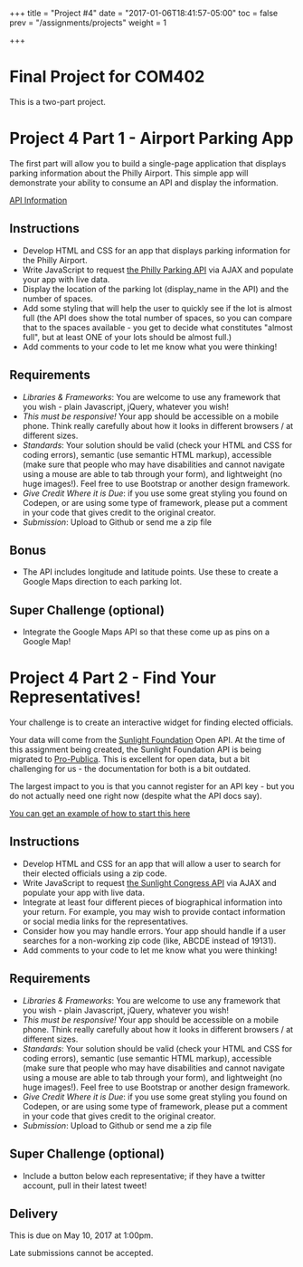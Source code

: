 +++
title = "Project #4"
date = "2017-01-06T18:41:57-05:00"
toc = false
prev = "/assignments/projects"
weight = 1

+++

Final Project for COM402
=========================

This is a two-part project.  



# Project 4 Part 1 - Airport Parking App

The first part will allow you to build a single-page application that displays parking information about the Philly Airport.  This simple app will demonstrate your ability to consume an API and display the information.

[API Information](http://phlapi.com/airportparking.html)

## Instructions

* Develop HTML and CSS for an app that displays parking information for the Philly Airport.
* Write JavaScript to request [the Philly Parking API](http://phlapi.com/airportparking.html) via AJAX and populate your app with live data.
* Display the location of the parking lot (display_name in the API) and the number of spaces.
* Add some styling that will help the user to quickly see if the lot is almost full (the API does show the total number of spaces, so you can compare that to the spaces available - you get to decide what constitutes "almost full", but at least ONE of your lots should be almost full.)
* Add comments to your code to let me know what you were thinking!

## Requirements

* *Libraries & Frameworks*: You are welcome to use any framework that you wish - plain Javascript, jQuery, whatever you wish!
* *This must be responsive!* Your app should be accessible on a mobile phone.  Think really carefully about how it looks in different browsers / at different sizes.  
* *Standards*: Your solution should be valid (check your HTML and CSS for coding errors), semantic (use semantic HTML markup), accessible (make sure that people who may have disabilities and cannot navigate using a mouse are able to tab through your form), and lightweight (no huge images!).  Feel free to use Bootstrap or another design framework.
* *Give Credit Where it is Due*: if you use some great styling you found on Codepen, or are using some type of framework, please put a comment in your code that gives credit to the original creator.
* *Submission*: Upload to Github or send me a zip file

## Bonus

* The API includes longitude and latitude points.  Use these to create a Google Maps direction to each parking lot.

## Super Challenge (optional)

* Integrate the Google Maps API so that these come up as pins on a Google Map!


# Project 4 Part 2 - Find Your Representatives!

Your challenge is to create an interactive widget for finding elected officials.

Your data will come from the [Sunlight Foundation](https://sunlightlabs.github.io/congress/index.html) Open API.  At the time of this assignment being created, the Sunlight Foundation API is being migrated to [Pro-Publica](https://www.propublica.org/nerds/item/sunlight-labs-takeover-update).  This is excellent for open data, but a bit challenging for us - the documentation for both is a bit outdated.

The largest impact to you is that you cannot register for an API key - but you do not actually need one right now (despite what the API docs say).

[You can get an example of how to start this here](http://codepen.io/kellygrape/pen/NjGNdJ)

## Instructions

* Develop HTML and CSS for an app that will allow a user to search for their elected officials using a zip code.
* Write JavaScript to request [the Sunlight Congress API](https://sunlightlabs.github.io/congress/index.html) via AJAX and populate your app with live data.
* Integrate at least four different pieces of biographical information into your return.  For example, you may wish to provide contact information or social media links for the representatives.
* Consider how you may handle errors.  Your app should handle if a user searches for a non-working zip code (like, ABCDE instead of 19131).  
* Add comments to your code to let me know what you were thinking!

## Requirements

* *Libraries & Frameworks*: You are welcome to use any framework that you wish - plain Javascript, jQuery, whatever you wish!
* *This must be responsive!* Your app should be accessible on a mobile phone.  Think really carefully about how it looks in different browsers / at different sizes.
* *Standards*: Your solution should be valid (check your HTML and CSS for coding errors), semantic (use semantic HTML markup), accessible (make sure that people who may have disabilities and cannot navigate using a mouse are able to tab through your form), and lightweight (no huge images!).  Feel free to use Bootstrap or another design framework.
* *Give Credit Where it is Due*: if you use some great styling you found on Codepen, or are using some type of framework, please put a comment in your code that gives credit to the original creator.
* *Submission*: Upload to Github or send me a zip file

## Super Challenge (optional)

* Include a button below each representative; if they have a twitter account, pull in their latest tweet!



Delivery
------------

This is due on May 10, 2017 at 1:00pm.

Late submissions cannot be accepted.